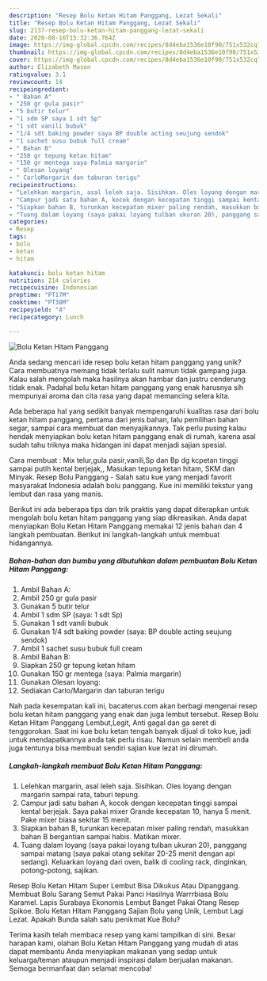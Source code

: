 ```yaml
---
description: "Resep Bolu Ketan Hitam Panggang, Lezat Sekali"
title: "Resep Bolu Ketan Hitam Panggang, Lezat Sekali"
slug: 2137-resep-bolu-ketan-hitam-panggang-lezat-sekali
date: 2020-08-16T15:32:36.764Z
image: https://img-global.cpcdn.com/recipes/8d4eba1536e10f90/751x532cq70/bolu-ketan-hitam-panggang-foto-resep-utama.jpg
thumbnail: https://img-global.cpcdn.com/recipes/8d4eba1536e10f90/751x532cq70/bolu-ketan-hitam-panggang-foto-resep-utama.jpg
cover: https://img-global.cpcdn.com/recipes/8d4eba1536e10f90/751x532cq70/bolu-ketan-hitam-panggang-foto-resep-utama.jpg
author: Elizabeth Mason
ratingvalue: 3.1
reviewcount: 14
recipeingredient:
- " Bahan A"
- "250 gr gula pasir"
- "5 butir telur"
- "1 sdm SP saya 1 sdt Sp"
- "1 sdt vanili bubuk"
- "1/4 sdt baking powder saya BP double acting seujung sendok"
- "1 sachet susu bubuk full cream"
- " Bahan B"
- "250 gr tepung ketan hitam"
- "150 gr mentega saya Palmia margarin"
- " Olesan loyang"
- " CarloMargarin dan taburan terigu"
recipeinstructions:
- "Lelehkan margarin, asal leleh saja. Sisihkan. Oles loyang dengan margarin sampai rata, taburi tepung."
- "Campur jadi satu bahan A, kocok dengan kecepatan tinggi sampai kental berjejak. Saya pakai mixer Grande kecepatan 10, hanya 5 menit. Pake mixer biasa sekitar 15 menit."
- "Siapkan bahan B, turunkan kecepatan mixer paling rendah, masukkan bahan B bergantian sampai habis. Matikan mixer."
- "Tuang dalam loyang (saya pakai loyang tulban ukuran 20), panggang sampai matang (saya pakai otang sekitar 20-25 menit dengan api sedang). Keluarkan loyang dari oven, balik di cooling rack, dinginkan, potong-potong, sajikan."
categories:
- Resep
tags:
- bolu
- ketan
- hitam

katakunci: bolu ketan hitam 
nutrition: 214 calories
recipecuisine: Indonesian
preptime: "PT17M"
cooktime: "PT38M"
recipeyield: "4"
recipecategory: Lunch

---
```



![Bolu Ketan Hitam Panggang](https://img-global.cpcdn.com/recipes/8d4eba1536e10f90/751x532cq70/bolu-ketan-hitam-panggang-foto-resep-utama.jpg)

Anda sedang mencari ide resep bolu ketan hitam panggang yang unik? Cara membuatnya memang tidak terlalu sulit namun tidak gampang juga. Kalau salah mengolah maka hasilnya akan hambar dan justru cenderung tidak enak. Padahal bolu ketan hitam panggang yang enak harusnya sih mempunyai aroma dan cita rasa yang dapat memancing selera kita.

Ada beberapa hal yang sedikit banyak mempengaruhi kualitas rasa dari bolu ketan hitam panggang, pertama dari jenis bahan, lalu pemilihan bahan segar, sampai cara membuat dan menyajikannya. Tak perlu pusing kalau hendak menyiapkan bolu ketan hitam panggang enak di rumah, karena asal sudah tahu triknya maka hidangan ini dapat menjadi sajian spesial.

Cara membuat : Mix telur,gula pasir,vanili,Sp dan Bp dg kcpetan tinggi sampai putih kental berjejak,, Masukan tepung ketan hitam, SKM dan Minyak. Resep Bolu Panggang - Salah satu kue yang menjadi favorit masyarakat Indonesia adalah bolu panggang. Kue ini memiliki tekstur yang lembut dan rasa yang manis.


Berikut ini ada beberapa tips dan trik praktis yang dapat diterapkan untuk mengolah bolu ketan hitam panggang yang siap dikreasikan. Anda dapat menyiapkan Bolu Ketan Hitam Panggang memakai 12 jenis bahan dan 4 langkah pembuatan. Berikut ini langkah-langkah untuk membuat hidangannya.

<!--inarticleads1-->

##### Bahan-bahan dan bumbu yang dibutuhkan dalam pembuatan Bolu Ketan Hitam Panggang:

1. Ambil  Bahan A:
1. Ambil 250 gr gula pasir
1. Gunakan 5 butir telur
1. Ambil 1 sdm SP (saya: 1 sdt Sp)
1. Gunakan 1 sdt vanili bubuk
1. Gunakan 1/4 sdt baking powder (saya: BP double acting seujung sendok)
1. Ambil 1 sachet susu bubuk full cream
1. Ambil  Bahan B:
1. Siapkan 250 gr tepung ketan hitam
1. Gunakan 150 gr mentega (saya: Palmia margarin)
1. Gunakan  Olesan loyang:
1. Sediakan  Carlo/Margarin dan taburan terigu


Nah pada kesempatan kali ini, bacaterus.com akan berbagi mengenai resep bolu ketan hitam panggang yang enak dan juga lembut tersebut. Resep Bolu Ketan Hitam Panggang Lembut,Legit, Anti gagal dan ga seret di tenggorokan. Saat ini kue bolu ketan tengah banyak dijual di toko kue, jadi untuk mendapatkannya anda tak perlu risau. Namun selain membeli anda juga tentunya bisa membuat sendiri sajian kue lezat ini dirumah. 

<!--inarticleads2-->

##### Langkah-langkah membuat Bolu Ketan Hitam Panggang:

1. Lelehkan margarin, asal leleh saja. Sisihkan. Oles loyang dengan margarin sampai rata, taburi tepung.
1. Campur jadi satu bahan A, kocok dengan kecepatan tinggi sampai kental berjejak. Saya pakai mixer Grande kecepatan 10, hanya 5 menit. Pake mixer biasa sekitar 15 menit.
1. Siapkan bahan B, turunkan kecepatan mixer paling rendah, masukkan bahan B bergantian sampai habis. Matikan mixer.
1. Tuang dalam loyang (saya pakai loyang tulban ukuran 20), panggang sampai matang (saya pakai otang sekitar 20-25 menit dengan api sedang). Keluarkan loyang dari oven, balik di cooling rack, dinginkan, potong-potong, sajikan.


Resep Bolu Ketan Hitam Super Lembut Bisa Dikukus Atau Dipanggang. Membuat Bolu Sarang Semut Pakai Panci Hasilnya Warrrbiasa Bolu Karamel. Lapis Surabaya Ekonomis Lembut Banget Pakai Otang Resep Spikoe. Bolu Ketan Hitam Panggang Sajian Bolu yang Unik, Lembut Lagi Lezat. Apakah Bunda salah satu penikmat Kue Bolu? 

Terima kasih telah membaca resep yang kami tampilkan di sini. Besar harapan kami, olahan Bolu Ketan Hitam Panggang yang mudah di atas dapat membantu Anda menyiapkan makanan yang sedap untuk keluarga/teman ataupun menjadi inspirasi dalam berjualan makanan. Semoga bermanfaat dan selamat mencoba!
